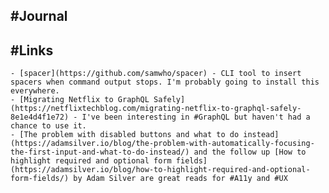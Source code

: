 ## #Journal
## #Links
	- [spacer](https://github.com/samwho/spacer) - CLI tool to insert spacers when command output stops. I'm probably going to install this everywhere.
	- [Migrating Netflix to GraphQL Safely](https://netflixtechblog.com/migrating-netflix-to-graphql-safely-8e1e4d4f1e72) - I've been interesting in #GraphQL but haven't had a chance to use it.
	- [The problem with disabled buttons and what to do instead](https://adamsilver.io/blog/the-problem-with-automatically-focusing-the-first-input-and-what-to-do-instead/) and the follow up [How to highlight required and optional form fields](https://adamsilver.io/blog/how-to-highlight-required-and-optional-form-fields/) by Adam Silver are great reads for #A11y and #UX